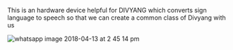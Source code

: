 This is an hardware device helpful for DIVYANG which converts sign language to speech so that we can create a common class of Divyang with us

![whatsapp image 2018-04-13 at 2 45 14 pm](https://drive.google.com/file/d/1G1H84_DddimMIY-iDn49AhhN2UicUDms/view?usp=sharing)
